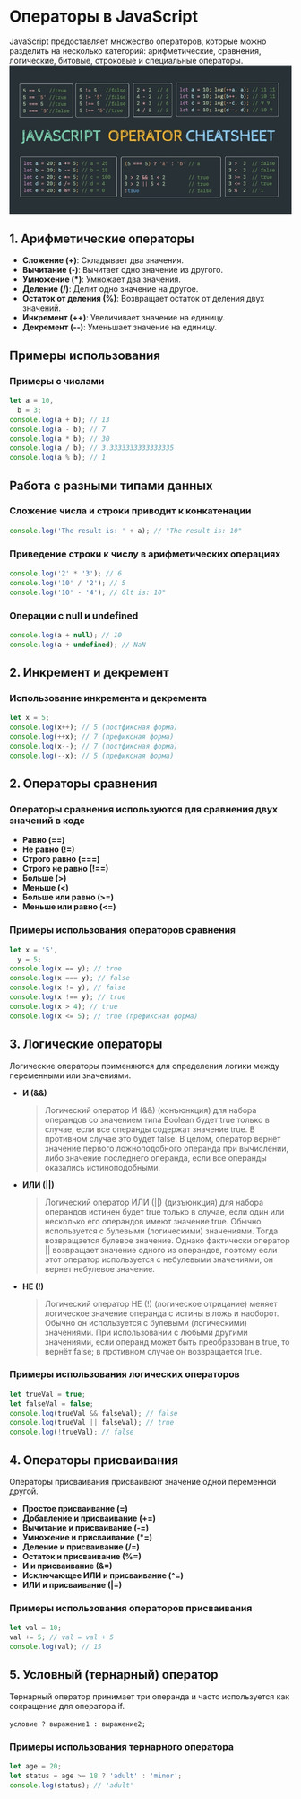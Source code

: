 # Операторы в JavaScript

JavaScript предоставляет множество операторов, которые можно разделить на несколько категорий: арифметические, сравнения, логические, битовые, строковые и специальные операторы. \
![Изображение](./images/operator.jpeg 'Операторы в JS')

## 1. Арифметические операторы

- **Сложение (+)**: Складывает два значения.
- **Вычитание (-)**: Вычитает одно значение из другого.
- **Умножение (\*)**: Умножает два значения.
- **Деление (/)**: Делит одно значение на другое.
- **Остаток от деления (%)**: Возвращает остаток от деления двух значений.
- **Инкремент (++)**: Увеличивает значение на единицу.
- **Декремент (--)**: Уменьшает значение на единицу.

## Примеры использования

### Примеры с числами

```javascript
let a = 10,
  b = 3;
console.log(a + b); // 13
console.log(a - b); // 7
console.log(a * b); // 30
console.log(a / b); // 3.3333333333333335
console.log(a % b); // 1
```

## Работа с разными типами данных

### Сложение числа и строки приводит к конкатенации

```javascript
console.log('The result is: ' + a); // "The result is: 10"
```

### Приведение строки к числу в арифметических операциях

```javascript
console.log('2' * '3'); // 6
console.log('10' / '2'); // 5
console.log('10' - '4'); // 6lt is: 10"
```

### Операции с null и undefined

```javascript
console.log(a + null); // 10
console.log(a + undefined); // NaN
```

## 2. Инкремент и декремент

### Использование инкремента и декремента

```javascript
let x = 5;
console.log(x++); // 5 (постфиксная форма)
console.log(++x); // 7 (префиксная форма)
console.log(x--); // 7 (постфиксная форма)
console.log(--x); // 5 (префиксная форма)
```

## 2. Операторы сравнения

### Операторы сравнения используются для сравнения двух значений в коде

- **Равно (==)**
- **Не равно (!=)**
- **Строго равно (===)**
- **Строго не равно (!==)**
- **Больше (>)**
- **Меньше (<)**
- **Больше или равно (>=)**
- **Меньше или равно (<=)**

### Примеры использования операторов сравнения

```javascript
let x = '5',
  y = 5;
console.log(x == y); // true
console.log(x === y); // false
console.log(x != y); // false
console.log(x !== y); // true
console.log(x > 4); // true
console.log(x <= 5); // true (префиксная форма)
```

## 3. Логические операторы

Логические операторы применяются для определения логики между переменными или значениями.

- **И (&&)**

  > Логический оператор И (&&) (конъюнкция) для набора операндов со значением типа Boolean будет true только в случае, если все операнды содержат значение true. В противном случае это будет false. В целом, оператор вернёт значение первого ложноподобного операнда при вычислении, либо значение последнего операнда, если все операнды оказались истиноподобными.

- **ИЛИ (||)**

  > Логический оператор ИЛИ (||) (дизъюнкция) для набора операндов истинен будет true только в случае, если один или несколько его операндов имеют значение true. Обычно используется с булевыми (логическими) значениями. Тогда возвращается булевое значение. Однако фактически оператор || возвращает значение одного из операндов, поэтому если этот оператор используется с небулевыми значениями, он вернет небулевое значение.

- **НЕ (!)**
  > Логический оператор НЕ (!) (логическое отрицание) меняет логическое значение операнда с истины в ложь и наоборот. Обычно он используется с булевыми (логическими) значениями. При использовании с любыми другими значениями, если операнд может быть преобразован в true, то вернёт false; в противном случае он возвращается true.

### Примеры использования логических операторов

```javascript
let trueVal = true;
let falseVal = false;
console.log(trueVal && falseVal); // false
console.log(trueVal || falseVal); // true
console.log(!trueVal); // false
```

## 4. Операторы присваивания

Операторы присваивания присваивают значение одной переменной другой.

- **Простое присваивание (=)**
- **Добавление и присваивание (+=)**
- **Вычитание и присваивание (-=)**
- **Умножение и присваивание (\*=)**
- **Деление и присваивание (/=)**
- **Остаток и присваивание (%=)**
- **И и присваивание (&=)**
- **Исключающее ИЛИ и присваивание (^=)**
- **ИЛИ и присваивание (|=)**

### Примеры использования операторов присваивания

```javascript
let val = 10;
val += 5; // val = val + 5
console.log(val); // 15
```

## 5. Условный (тернарный) оператор

Тернарный оператор принимает три операнда и часто используется как сокращение для оператора if.

`условие ? выражение1 : выражение2;`

### Примеры использования тернарного оператора

```javascript
let age = 20;
let status = age >= 18 ? 'adult' : 'minor';
console.log(status); // 'adult'
```
